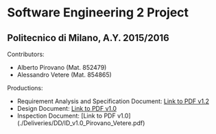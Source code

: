 # Software Engineering 2 Project
## Politecnico di Milano, A.Y. 2015/2016

Contributors:
 - Alberto Pirovano (Mat. 852479)
 - Alessandro Vetere (Mat. 854865)

Productions:
 - Requirement Analysis and Specification Document: [Link to PDF v1.2](./Deliveries/RASD/myTaxiService_RASD_v1.2_Pirovano_Vetere.pdf)
 - Design Document: [Link to PDF v1.0](./Deliveries/DD/myTaxiService_DD_v1.0_Pirovano_Vetere.pdf)
 - Inspection Document: [Link to PDF v1.0] (./Deliveries/DD/ID_v1.0_Pirovano_Vetere.pdf)